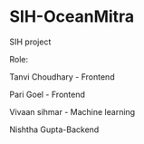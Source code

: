 # SIH-OceanMitra
SIH project 

Role:<br> 

Tanvi Choudhary - Frontend<br> 

Pari Goel - Frontend <br> 

Vivaan sihmar - Machine learning <br> 

Nishtha Gupta-Backend<br> 

